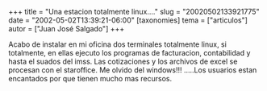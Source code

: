 +++
title = "Una estacion totalmente linux...."
slug = "20020502133921775"
date = "2002-05-02T13:39:21-06:00"
[taxonomies]
tema = ["articulos"]
autor = ["Juan José Salgado"]
+++

Acabo de instalar en mi oficina dos terminales totalmente linux, si
totalmente, en ellas ejecuto los programas de facturacion, contabilidad
y hasta el suados del imss. Las cotizaciones y los archivos de excel se
procesan con el staroffice. Me olvido del windows!!! .....Los usuarios
estan encantados por que tienen mucho mas recursos.
